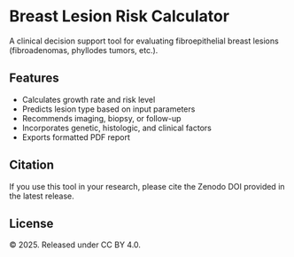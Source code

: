 # Breast Lesion Risk Calculator

A clinical decision support tool for evaluating fibroepithelial breast lesions (fibroadenomas, phyllodes tumors, etc.).

## Features

- Calculates growth rate and risk level
- Predicts lesion type based on input parameters
- Recommends imaging, biopsy, or follow-up
- Incorporates genetic, histologic, and clinical factors
- Exports formatted PDF report

## Citation

If you use this tool in your research, please cite the Zenodo DOI provided in the latest release.

## License

© 2025. Released under CC BY 4.0.
